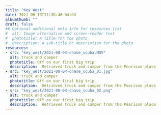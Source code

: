 ```yaml
---
title: "Key West"
date: 2021-06-13T11:30:46-04:00
albumthumb: ""
draft: false
## Optional additional meta info for resources list
#  alt: Image alternative and screen-reader text
#  phototitle: A title for the photo
#  description: A sub-title or description for the photo
resources:
- src: "key_west/2021-08-04-chase_scuba.MOV"
  alt: truck and camper
  phototitle: Off on our first big trip
  description:  Retrieved truck and camper from the Pearison place
- src: "key_west/2021-08-04-chase_scuba_01.jpg"
  alt: truck and camper
  phototitle: Off on our first big trip
  description:  Retrieved truck and camper from the Pearison place
- src: "key_west/2021-08-04-chase_scuba_02.png"
  alt: truck and camper
  phototitle: Off on our first big trip
  description:  Retrieved truck and camper from the Pearison place
---
```

